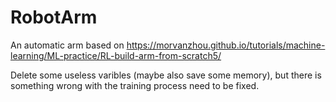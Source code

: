# RobotArm
An automatic arm based on https://morvanzhou.github.io/tutorials/machine-learning/ML-practice/RL-build-arm-from-scratch5/


Delete some useless varibles (maybe also save some memory), but there is something wrong with the training process need to be fixed.
